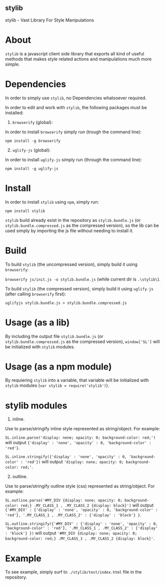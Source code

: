 ## stylib
stylib - Vast Library For Style Manipulations

# About
`stylib` is a javascript client side library that exports all kind of useful methods that makes
style related actions and manipulations much more simple.

# Dependencies
In order to simply use `stylib`, no Dependencies whatsoever required.

In order to edit and work with `stylib`, the following packages must be installed:

1. `browserify` (global):

In order to install `browserify` simply run (trough the command line):

`npm install -g browserify`

2. `uglify-js` (global):

In order to install `uglify-js` simply run (through the command line):

`npm install -g uglify-js`

# Install
In order to install `stylib` using `npm`, simply run:

`npm install stylib`

`stylib` build already exist in the repository as `stylib.bundle.js` (or `stylib.bundle.compressed.js` as the
compressed version), so the lib can be used simply by importing the js file without needing to install it.

# Build
To build `stylib` (the uncompressed version), simply build it using `browserify`:

`browserify js/init.js -o stylib.bundle.js` (while current dir is `.\stylib\`).

To build `stylib` (the compressed version), simply build it using `uglify-js` (after calling `browserify` first):

`uglifyjs stylib.bundle.js > stylib.bundle.compressed.js`

# Usage (as a lib)
By including the output file `stylib.bundle.js` (or `stylib.bundle.compressed.js` as the
compressed version), `window['SL']` will be initialized with `stylib` modules.

# Usage (as a npm module)
By requiering `stylib` into a variable, that variable will be initialized with `stylib` modules (`var stylib = require('stylib')`).

# stylib modules

1. inline.

Use to parse/stringify inline style represented as string/object. For example:

`SL.inline.parse('display: none; opacity: 0; background-color: red;')` will output `{'display' : 'none', 'opacity' : 0, 'background-color' : 'red'}`.

`SL.inline.stringify({'display' : 'none', 'opacity' : 0, 'background-color' : 'red'})` will output `'display: none; opacity: 0; background-color: red;'`.

2. outline.

Use to parse/stringify outline style (css) represented as string/object. For example:

`SL.outline.parse('#MY_DIV {display: none; opacity: 0; background-color: red;} .MY_CLASS_1 , .MY_CLASS_2 {display: block}')` will output `{'#MY_DIV' : {'display' : 'none', 'opacity' : 0, 'background-color' : 'red'}, '.MY_CLASS_1 , .MY_CLASS_2' : {'display' : 'block'} }`.

`SL.outline.stringify({'#MY_DIV' : {'display' : 'none', 'opacity' : 0, 'background-color' : 'red'}, '.MY_CLASS_1 , .MY_CLASS_2' : {'display' : 'block'} })` will output `'#MY_DIV {display: none; opacity: 0; background-color: red;} .MY_CLASS_1 , .MY_CLASS_2 {display: block}'`.

# Example
To see example, simply surf to `./stylib/test/index.html` file in the repository.
